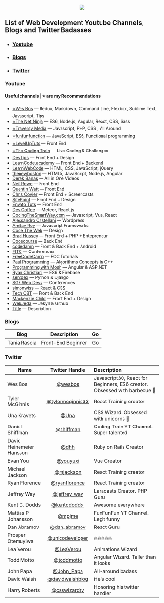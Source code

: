 

<p align="center">
<img src="http://i.imgur.com/7XJp1hQ.png"> 
</p>


## List of Web Development Youtube Channels, Blogs and Twitter Badasses

* ### [Youtube](#youtube)
* ### [Blogs](#blogs)
* ### [Twitter](#twitter)

### Youtube
#### Useful channels | ⭐ are my Recommendations
- [⭐Wes Bos](https://www.youtube.com/user/wesbos) — Redux, Markdown, Command Line, Flexbox, Sublime Text, Javascript, Tips
- [⭐The Net Ninja](https://www.youtube.com/channel/UCW5YeuERMmlnqo4oq8vwUpg) — ES6, Node.js, Angular, React, CSS, Sass
- [⭐Traversy Media](https://www.youtube.com/user/TechGuyWeb) — Javascript, PHP, CSS , All Around
- [⭐funfunfunction](https://www.youtube.com/channel/UCO1cgjhGzsSYb1rsB4bFe4Q) — JavaScript, ES6, Functional programming
- [⭐LevelUpTuts](http://www.youtube.com/user/LevelUpTuts) — Front End
- [⭐The Coding Train](https://www.youtube.com/channel/UCvjgXvBlbQiydffZU7m1_aw/undefined) — Live Coding & Challenges
- [DevTips](http://www.youtube.com/user/DevTipsForDesigners) — Front End + Design
- [LearnCode.academy](http://www.youtube.com/user/learncodeacademy) — Front End + Backend
- [LearnWebCode](http://www.youtube.com/user/LearnWebCode) — HTML, CSS, JavaScript, jQuery
- [thenewboston](http://www.youtube.com/user/thenewboston) — HTML5, JavaScript, Node.js, Angular
- [Derek Banas](http://www.youtube.com/user/derekbanas) — All in One Videos
- [Neil Rowe](http://www.youtube.com/user/CodersGuide) — Front End
- [Quentin Watt](http://www.youtube.com/user/QuentinWatt) — Front End
- [Chris Coyier](http://www.youtube.com/user/realcsstricks) — Front End + Screencasts
- [SitePoint](https://www.youtube.com/user/SitePoint) — Front End + Design
- [Envato Tuts](https://www.youtube.com/channel/UC8lxnUR_CzruT2KA6cb7p0Q) — Front End
- [Dev Coffee](https://www.youtube.com/channel/UCqr-7GDVTsdNBCeufvERYuw) — Meteor, React.js
- [CodingTheSmartWay.com](https://www.youtube.com/channel/UCLXQoK41TOcIsWtY-BgB_kQ) — Javascript, Vue, React 
- [Alessandro Castellani](https://www.youtube.com/channel/UCbmBY_XYZqCa2G0XmFA7ZWg) — Wordpress
- [Amitav Roy](https://www.youtube.com/channel/UC4gijXR8cM4gmEt9Olse-TQ) — Javascript Frameworks
- [Code The Web](https://www.youtube.com/channel/UCxSITxL2JbF229OGCqieVZw/undefined) — Design
- [Brad Hussey](https://www.youtube.com/user/hussey17) — Front End + PHP + Entepreneur
- [Codecourse](https://www.youtube.com/channel/UCpOIUW62tnJTtpWFABxWZ8g) — Back End
- [codedamn](https://www.youtube.com/channel/UCJUmE61LxhbhudzUugHL2wQ) — Front & Back End + Android
- [FITC](https://www.youtube.com/channel/UCmaq7t-9UQW8GmN2cN1J8LQ) — Conferences
- [FreeCodeCamp](https://www.youtube.com/channel/UC8butISFwT-Wl7EV0hUK0BQURL) — FCC Tutorials
- [Paul Programming](https://www.youtube.com/channel/UCcDGsN3JxMavDkM9INRLGFA) — Algorithms Concepts in C++
- [Programming with Mosh](https://www.youtube.com/channel/UCWv7vMbMWH4-V0ZXdmDpPBA) — Angular & ASP.NET
- [Ryan Christiani](https://www.youtube.com/channel/UCGzkH_sGqhiZfsk2khuhmZg) — ES6 & Firebase
- [sentdex](https://www.youtube.com/channel/UCfzlCWGWYyIQ0aLC5w48gBQ) — Python & Django
- [SGF Web Devs](https://www.youtube.com/channel/UC09Jd4ouiP_BUc7REYhC2kw) — Conferences
- [simonwiss](https://www.youtube.com/channel/UCN4tVpI6nsadgWAtGqL-J-g) — React & CSS
- [Tech CBT](https://www.youtube.com/channel/UCJ1GreMvJv6U5JtPGCinwJw) — Front & Back End
- [Mackenzie Child](https://www.youtube.com/channel/UCfWZwsP8trUy5uHJg8gcGIQURL) — Front End + Design
- [WebJeda](https://www.youtube.com/channel/UCbOO7d0vVo0kIrkd7m32irg) — Jekyll & Github
- [Title](URL) — Description



### Blogs

| Blog   |      Description      |  Go |
|----------|:-------------:|------:|
| Tania Rascia |  Front-End Beginner | [Go](https://www.taniarascia.com/) |


### Twitter

| Name   |      Twitter Handle      |  Description |
|----------|:-------------:|:------|
| Wes Bos |  [@wesbos](https://twitter.com/wesbos) | Javascript30, React for Beginners, ES6 creator. Obsessed with barbecue 🍖 |
| Tyler McGinnis |    [@tylermcginnis33](https://twitter.com/tylermcginnis33)   |   React Training creator |
| Una Kravets | [@Una](https://twitter.com/Una)| CSS Wizard. Obsessed with unicorns 🦄|
| Daniel Shiffman | [@shiffman](https://twitter.com/shiffman)| Coding Train YT Channel. Super talented |
| David Heinemeier Hansson | [@dhh](https://twitter.com/dhh)| Ruby on Rails Creator |
| Evan You | [@youyuxi](https://twitter.com/dhhyouyuxi) | Vue Creator |
| Michael Jackson |    [@mjackson](https://twitter.com/mjackson)   |   React Training creator |
| Ryan Florence |    [@ryanflorence](https://twitter.com/ryanflorence)   |   React Training creator |
| Jeffrey Way |    [@jeffrey_way](https://twitter.com/jeffrey_way)   |   Laracasts Creator. PHP Guru |
| Kent C. Dodds |    [@kentcdodds ‏](https://twitter.com/kentcdodds)   |   Awesome everywhere |
| Mattias P Johansson |    [@mpjme](https://twitter.com/mpjme)   |   FunFunFun YT Channel. Legit funny |
| Dan Abramov |    [@dan_abramov](https://twitter.com/dan_abramov‏)   |   React Guru |
| Prosper Otemuyiwa |    [@unicodeveloper](https://twitter.com/unicodeveloper‏)   |   🔥🔥🔥🔥🔥 |
| Lea Verou ‏ |    [@LeaVerou](https://twitter.com/LeaVerou)   |   Animations Wizard |
| Todd Motto ‏ |    [@toddmotto](https://twitter.com/toddmotto)   |   Angular Wizard. Taller than it looks |
| John Papa ‏ |    [@John_Papa](https://twitter.com/John_Papa)   |   All-around badass |
| David Walsh ‏ |    [@davidwalshblog](https://twitter.com/davidwalshblog)   |   He's cool |
| Harry Roberts‏ |    [@csswizardry](https://twitter.com/csswizardry)   |   Honoring his twitter handler |


